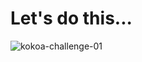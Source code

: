 # Let's do this...

![kokoa-challenge-01](https://user-images.githubusercontent.com/73802576/132630898-c899c0c4-06c4-4640-9d4e-cecd7e095c75.gif)
